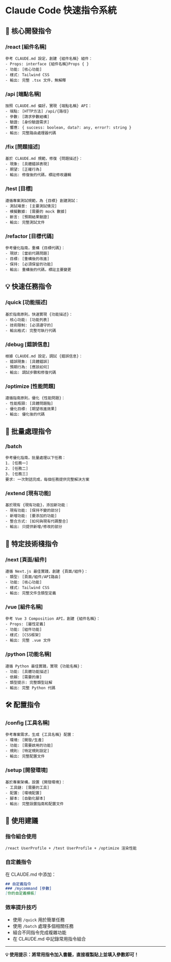 # Claude Code 快速指令系統

## 🚀 核心開發指令

### /react [組件名稱]
```
參考 CLAUDE.md 設定，創建 {組件名稱} 組件：
- Props: interface {組件名稱}Props { }
- 功能: [核心功能]
- 樣式: Tailwind CSS
- 輸出: 完整 .tsx 文件，無解釋
```

### /api [端點名稱]
```
按照 CLAUDE.md 偏好，實現 {端點名稱} API：
- 端點: [HTTP方法] /api/{路徑}
- 參數: [請求參數結構]
- 驗證: [身份驗證需求]
- 響應: { success: boolean, data?: any, error?: string }
- 輸出: 完整路由處理器代碼
```

### /fix [問題描述]
```
基於 CLAUDE.md 規範，修復 {問題描述}：
- 現象: [具體錯誤表現]
- 期望: [正確行為]
- 輸出: 修復後的代碼，標註修改邏輯
```

### /test [目標]
```
遵循專案測試規範，為 {目標} 創建測試：
- 測試場景: [主要測試情況]
- 模擬數據: [需要的 mock 數據]
- 斷言: [預期結果驗證]
- 輸出: 完整測試文件
```

### /refactor [目標代碼]
```
參考優化指南，重構 {目標代碼}：
- 現狀: [當前代碼問題]
- 目標: [重構後的改進]
- 保持: [必須保留的功能]
- 輸出: 重構後的代碼，標註主要變更
```

## 💡 快速任務指令

### /quick [功能描述]
```
基於指南原則，快速實現 {功能描述}：
- 核心功能: [功能列表]
- 技術限制: [必須遵守的]
- 輸出格式: 完整可執行代碼
```

### /debug [錯誤信息]
```
根據 CLAUDE.md 設定，調試 {錯誤信息}：
- 錯誤現象: [具體錯誤]
- 預期行為: [應該如何]
- 輸出: 調試步驟和修復代碼
```

### /optimize [性能問題]
```
遵循指南原則，優化 {性能問題}：
- 性能瓶頸: [具體問題點]
- 優化目標: [期望改進效果]
- 輸出: 優化後的代碼
```

## 🔄 批量處理指令

### /batch
```
參考優化指南，批量處理以下任務：
1. [任務一]
2. [任務二]
3. [任務三]
要求: 一次對話完成，每個任務提供完整解決方案
```

### /extend [現有功能]
```
基於現有 {現有功能}，添加新功能：
- 現有功能: [保持不變的部分]
- 新增功能: [要添加的功能]
- 整合方式: [如何與現有代碼整合]
- 輸出: 只提供新增/修改的部分
```

## 📱 特定技術棧指令

### /next [頁面/組件]
```
遵循 Next.js 最佳實踐，創建 {頁面/組件}：
- 類型: [頁面/組件/API路由]
- 功能: [核心功能]
- 樣式: Tailwind CSS
- 輸出: 完整文件含類型定義
```

### /vue [組件名稱]
```
參考 Vue 3 Composition API，創建 {組件名稱}：
- Props: [屬性定義]
- 功能: [組件功能]
- 樣式: [CSS框架]
- 輸出: 完整 .vue 文件
```

### /python [功能名稱]
```
遵循 Python 最佳實踐，實現 {功能名稱}：
- 功能: [具體功能描述]
- 依賴: [需要的庫]
- 類型提示: 完整類型註解
- 輸出: 完整 Python 代碼
```

## 🛠️ 配置指令

### /config [工具名稱]
```
參考專案需求，生成 {工具名稱} 配置：
- 環境: [開發/生產]
- 功能: [需要啟用的功能]
- 規則: [特定規則設定]
- 輸出: 完整配置文件
```

### /setup [開發環境]
```
基於專案架構，設置 {開發環境}：
- 工具鏈: [需要的工具]
- 配置: [環境配置]
- 腳本: [自動化腳本]
- 輸出: 完整設置指南和配置文件
```

## 🎯 使用建議

### 指令組合使用
```
/react UserProfile + /test UserProfile + /optimize 渲染性能
```

### 自定義指令
在 CLAUDE.md 中添加：
```markdown
## 自定義指令
### /mycommand [參數]
[你的自定義模板]
```

### 效率提升技巧
- 使用 `/quick` 用於簡單任務
- 使用 `/batch` 處理多個相關任務
- 組合不同指令完成複雜功能
- 在 CLAUDE.md 中記錄常用指令組合

---

**💡 使用提示：將常用指令加入書籤，直接複製貼上並填入參數即可！**